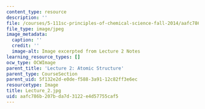 ```yaml
---
content_type: resource
description: ''
file: /courses/5-111sc-principles-of-chemical-science-fall-2014/aafc786b207bda7d3122e4d57755caf5_Lecture_2.jpg
file_type: image/jpeg
image_metadata:
  caption: ''
  credit: ''
  image-alt: Image excerpted from Lecture 2 Notes
learning_resource_types: []
ocw_type: OCWImage
parent_title: 'Lecture 2: Atomic Structure'
parent_type: CourseSection
parent_uid: 5f132e2d-e0de-f588-3a91-12c82ff3e6ec
resourcetype: Image
title: Lecture_2.jpg
uid: aafc786b-207b-da7d-3122-e4d57755caf5
---
```

